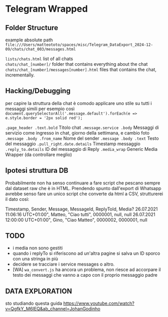 # Telegram Wrapped

## Folder Structure

example absolute path `file:///Users/matteototo/spaces/misc/Telegram_DataExport_2024-12-09/chats/chat_003/messages.html`

`lists/chats.html`      list of all chats  
`chats/chat_[number]/`  folder that contains everything about the chat
`chats/chat_[number]/messages[number].html` files that contains the chat, incrementally.  

## Hacking/Debugging

per capire la struttura della chat è comodo applicare uno stile su tutti i messaggi simili per esempio così
`document.querySelectorAll('.message.default').forEach(e => e.style.border = '2px solid red');`  

`.page_header .text.bold`   Titolo chat
`.message.service .body`    Messaggi di servizio come ingresso in chat, giorno della settimana, e cambio foto
`.message .body .from_name` Nome del sender
`.message .body .text`      Testo del messaggio
`.pull_right.date.details`  Timestamp messaggio
`.reply_to.details`         ID del messaggio di Reply
`.media_wrap`               Generic Media Wrapper (da controllare meglio)

## Ipotesi struttura DB

Probabilmente non ha senso continuare a fare script che pescano sempre dal dataset raw che è in HTML.
Prendendo spunto dall'export di Whatsapp avrebbe senso fare un unico script che converte da html a CSV,
strutturerei il dato così:

Timestamp,                          Sender, Message,        MessageId,  ReplyToId,  Media?
26.07.2021 11:06:16 UTC+01:00",     Matteo, "Ciao tutti",   0000001,    null,       null
26.07.2021 12:00:00 UTC+01:00",     Gino,   "Ciao Matteo",  0000002,    0000001,    null

## TODO

- i media non sono gestiti
- quando i replyTo si riferiscono ad un'altra pagine si salva un ID sporco con una stringa in più
- decidere se tracciare i service messages o altro.
- [WA] `wa_convert.js` ha ancora un problema, non riesce ad accorpare il testo dei messaggi che vanno a capo con il proprio messaggio padre

## DATA EXPLORATION

sto studiando questa guida
<https://www.youtube.com/watch?v=QgfkY_M6IEQ&ab_channel=JohanGodinho>


